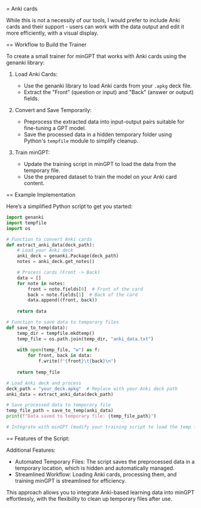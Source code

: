 = Anki cards

While this is not a necessity of our tools, I would prefer to include Anki cards and their support - users can work with the data output and edit it more efficiently, with a visual display.

== Workflow to Build the Trainer

To create a small trainer for minGPT that works with Anki cards using the genanki library:

1. Load Anki Cards:
   - Use the genanki library to load Anki cards from your `.apkg` deck file.
   - Extract the "Front" (question or input) and "Back" (answer or output) fields.

2. Convert and Save Temporarily:
   - Preprocess the extracted data into input-output pairs suitable for fine-tuning a GPT model.
   - Save the processed data in a hidden temporary folder using Python's `tempfile` module to simplify cleanup.

3. Train minGPT:
   - Update the training script in minGPT to load the data from the temporary file.
   - Use the prepared dataset to train the model on your Anki card content.

== Example Implementation

Here’s a simplified Python script to get you started:

```python
import genanki
import tempfile
import os

# Function to convert Anki cards
def extract_anki_data(deck_path):
    # Load your Anki deck
    anki_deck = genanki.Package(deck_path)
    notes = anki_deck.get_notes()

    # Process cards (Front -> Back)
    data = []
    for note in notes:
        front = note.fields[0]  # Front of the card
        back = note.fields[1]  # Back of the card
        data.append((front, back))
    
    return data

# Function to save data to temporary files
def save_to_temp(data):
    temp_dir = tempfile.mkdtemp()
    temp_file = os.path.join(temp_dir, "anki_data.txt")
    
    with open(temp_file, "w") as f:
        for front, back in data:
            f.write(f"{front}\t{back}\n")
    
    return temp_file

# Load Anki deck and process
deck_path = "your_deck.apkg"  # Replace with your Anki deck path
anki_data = extract_anki_data(deck_path)

# Save processed data to temporary file
temp_file_path = save_to_temp(anki_data)
print(f"Data saved to temporary file: {temp_file_path}")

# Integrate with minGPT (modify your training script to load the temp file)
```

== Features of the Script:

Additional Features:
- Automated Temporary Files: The script saves the preprocessed data in a temporary location, which is hidden and automatically managed.
- Streamlined Workflow: Loading Anki cards, processing them, and training minGPT is streamlined for efficiency.

This approach allows you to integrate Anki-based learning data into minGPT effortlessly, with the flexibility to clean up temporary files after use.
